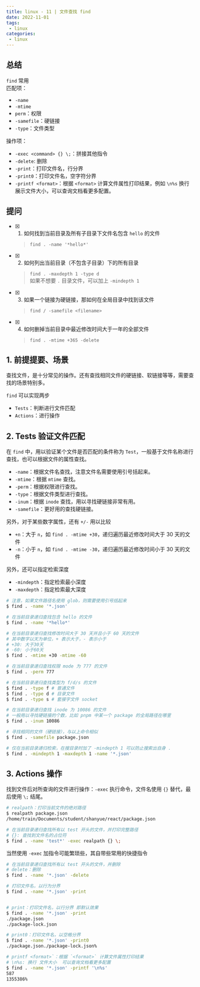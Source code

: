 ```yaml
---
title: linux - 11 | 文件查找 find
date: 2022-11-01
tags:
 - linux
categories: 
 - linux
---
```



## 总结
`find` 常用     
匹配项：
- `-name`
- `-mtime`
- `perm`：权限
- `-samefile`：硬链接
- `-type`：文件类型
  
操作项：
- `-exec <command> {} \;`：拼接其他指令
- `-delete`: 删除
- `-print`：打印文件名，行分界
- `-print0`：打印文件名，空字符分界
- `-printf <format>`：根据 `<format>` 计算文件属性打印结果，例如 `\n%s` 换行展示文件大小，可以查询文档看更多配置。




## 提问
- [x] 1. 如何找到当前目录及所有子目录下文件名包含 `hello` 的文件
  > `find . -name '*hello*'`
- [x] 2. 如何列出当前目录（不包含子目录）下的所有目录
  > `find . -maxdepth 1 -type d`      
  如果不想要 `.` 目录文件，可以加上 `-mindepth 1`
- [x] 3. 如果一个链接为硬链接，那如何在全局目录中找到该文件
  > `find / -samefile <filename>`
- [x] 4. 如何删掉当前目录中最近修改时间大于一年的全部文件
  > `find . -mtime +365 -delete`

<!-- ## 疑问
- [ ] 1. -->




## 1. 前提提要、场景
查找文件，是十分常见的操作。还有查找相同文件的硬链接、软链接等等，需要查找的场景特别多。     

`find` 可以实现两步
- `Tests`：判断进行文件匹配
- `Actions`：进行操作




## 2. Tests 验证文件匹配
在 `find` 中，用以验证某个文件是否匹配的条件称为 `Test`，一般基于文件名称进行查找，也可以根据文件的属性查找。     

- `-name`：根据文件名查找，注意文件名需要使用引号括起来。
- `-mtime`：根据 `mtime` 查找。
- `-perm`：根据权限进行查找。
- `-type`：根据文件类型进行查找。
- `-inum`：根据 `inode` 查找，用以寻找硬链接非常有用。
- `-samefile`：更好用的查找硬链接。


另外，对于某些数字属性，还有 `+/-` 用以比较
- `+n`：大于 `n`，如 `find . -mtime +30`，递归遍历最近修改时间大于 30 天的文件
- `-n`：小于 `n`，如 `find . -mtime -30`，递归遍历最近修改时间小于 30 天的文件


另外，还可以指定检索深度
- `-mindepth`：指定检索最小深度
- `-maxdepth`：指定检索最大深度

```bash
# 注意，如果文件路径名使用 glob，则需要使用引号括起来
$ find . -name '*.json'

# 在当前目录递归查找包含 hello 的文件
$ find . -name '*hello*'

# 在当前目录递归查找修改时间大于 30 天并且小于 60 天的文件
# 其中数字以天为单位，+ 表示大于，- 表示小于
# +30: 大于30天
# -60: 小于60天
$ find . -mtime +30 -mtime -60

# 在当前目录递归查找权限 mode 为 777 的文件
$ find . -perm 777

# 在当前目录递归查找类型为 f/d/s 的文件
$ find . -type f # 普通文件
$ find . -type d # 目录文件
$ find . -type s # 套接字文件 socket

# 在当前目录递归查找 inode 为 10086 的文件
# 一般用以寻找硬链接的个数，比如 pnpm 中某一个 package 的全局路径在哪里
$ find . -inum 10086

# 寻找相同的文件（硬链接），与以上命令相似
$ find . -samefile package.json

# 仅在当前目录递归检索，在搜目录时加了 -mindepth 1 可以防止搜索出自身 .
$ find . -mindepth 1 -maxdepth 1 -name '*.json'
```


## 3. Actions 操作
找到文件后对所查询的文件进行操作：`-exec` 执行命令，文件名使用 `{}` 替代，最后使用 `\;` 结尾。
```bash
# realpath：打印当前文件的绝对路径
$ realpath package.json 
/home/train/Documents/student/shanyue/react/package.json

# 在当前目录递归查找所有以 test 开头的文件，并打印完整路径
# {}: 查找到文件名的占位符
$ find . -name 'test*' -exec realpath {} \;

```
当然使用 `-exec` 加指令可能繁琐些，其自带些常用的快捷指令
```bash
# 在当前目录递归查找所有以 test 开头的文件，并删除
# delete：删除
$ find . -name '*.json' -delete

# 打印文件名，以行为分界
$ find . -name '*.json' -print


# print：打印文件名，以行分界 即默认效果
$ find . -name '*.json' -print
./package.json
./package-lock.json

# print0：打印文件名，以空格分界
$ find . -name '*.json' -print0
./package.json./package-lock.json% 

# printf <format>`：根据 `<format>` 计算文件属性打印结果
# \n%s: 换行 文件大小  可以查询文档看更多配置
$ find . -name '*.json' -printf '\n%s'
587
1355386%    
```



